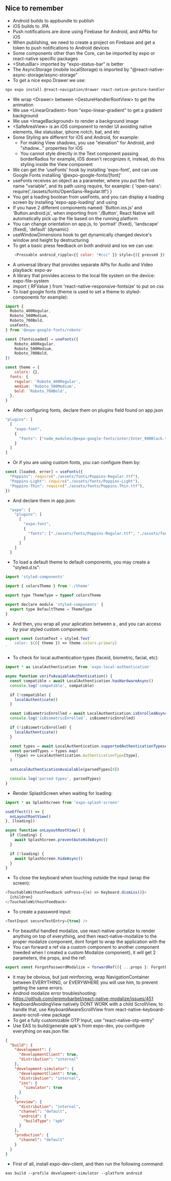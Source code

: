 ## Nice to remember

* Android builds to appbundle to publish
* iOS builds to .IPA
* Push notifications are done using Firebase for Android, and APNs for iOS
* When publishing, we need to create a project on Firebase and get a token to push notifications to Android devices
* Some components other than the Core, can be imported by expo or react-native specific packages
* \<StatusBar> imported by "expo-status-bar" is better
* The AsyncStorage (mobile localStorage) is imported by "@react-native-async-storage/async-storage"
* To get a nice expo Drawer we use:
```sh
npx expo install @react-navigation/drawer react-native-gesture-handler react-native-reanimated
```
* We wrap \<Drawer> between \<GestureHandlerRootView> to get the animation
* We use \<LinearGradient> from "expo-linear-gradient" to get a gradient background
* We use \<ImageBackground> to render a background image
* \<SafeAreaView> is an iOS component to render UI avoiding native elements, like statusbar, iphone notch, bat, and etc
* Some Styling are different for iOS and Android, for example:
	* For making View shadows, you use "elevation" for Android, and "shadow..." properties for iOS
	* You cannot style directly in the Text component passing borderRadius for example, iOS doesn't recognizes it, instead, do this styling inside the View component
* We can get the 'useFonts' hook by installing 'expo-font', and can use Google Fonts installing '@expo-google-fonts/[font]'
* useFonts receives an object as a parameter, where you put the font name "variable", and its path using require, for example: { 'open-sans': require('./assets/fonts/OpenSans-Regular.ttf') }
* You get a loading boolean from useFonts, and you can display a loading screen by installing 'expo-app-loading' and using <AppLoading>
* If you have 2 different components named: 'Button.ios.js' and 'Button.android.js', when importing from './Button', React Native will automatically pick up the file based on the running platform
* You can change orientation on app.js, to 'portrait' (fixed), 'landscape' (fixed), 'default' (dynamic)
* useWindowDimensions hook to get dynamically changed device's window and height by destructuring
* To get a basic press feedback on both android and ios we can use:
```js
	<Pressable android_ripple={{ color: "#ccc" }} style={({ pressed }) => [pressed && styles.buttonPressed,]}>
```
* A universal library that provides separate APIs for Audio and Video playback: expo-av
* A library that provides access to the local file system on the device: expo-file-system
* import { RFValue } from 'react-native-responsive-fontsize' to put on css
* To load google fonts (theme is used to set a theme to styled-components for example):
```js
import {
  Roboto_400Regular,
  Roboto_500Medium,
  Roboto_700Bold,
  useFonts,
} from '@expo-google-fonts/roboto'

const [fontsLoaded] = useFonts({
	Roboto_400Regular,
	Roboto_500Medium,
	Roboto_700Bold,
})

const theme = {
	colors: {},
  fonts: {
    regular: 'Roboto_400Regular',
    medium: 'Roboto_500Medium',
    bold: 'Roboto_700Bold',
  },
}
```
* After configuring fonts, declare them on plugins field found on app.json
```js
"plugins": [
  [
    "expo-font",
    {
      "fonts": ["node_modules/@expo-google-fonts/inter/Inter_900Black.ttf"]
    }
  ]
]
```
* Or if you are using custom fonts, you can configure them by:
```js
const [loaded, error] = useFonts({
  "Poppins": require("./assets/fonts/Poppins-Regular.ttf"),
  "Poppins-Light": require("./assets/fonts/Poppins-Light"),
  "Poppins-Thin": require("./assets/fonts/Poppins-Thin.ttf"),
})
```
* And declare them in app.json:
```js
  "expo": {
    "plugins": [
      [
        "expo-font",
        {
          "fonts": ["./assets/fonts/Poppins-Regular.ttf", "./assets/fonts/Poppins-Light"]
        }
      ]
    ]
  }
```
* To load a default theme to default components, you may create a "styled.d.ts":
```js
import 'styled-components'

import { colorsTheme } from './theme'

export type ThemeType = typeof colorsTheme

export declare module 'styled-components' {
  export type DefaultTheme = ThemeType
}
```
* And then, you wrap all your aplication between a <ThemeProvider theme={theme}>, and you can access by your styled custom components:
```js
export const CustomText = styled.Text`
	color: ${({ theme }) => theme.colors.primary}
`
```
* To check for local authentication types (faceid, biometric, facial, etc):
```js
import * as LocalAuthentication from 'expo-local-authentication'

async function verifvAvaiableAuthentication() {
  const compatible = await LocalAuthentication.hasHardwareAsync()
  console.log('compatible', compatible)

  if (!compatible) {
    localAuthenticate()
  }

  const isBiometricEnrolled = await LocalAuthentication.isEnrolledAsync()
  console.log('isBiometricEnrolled', isBiometricEnrolled)

  if (!isBiometricEnrolled) {
    localAuthenticate()
  }

  const types = await LocalAuthentication.supportedAuthenticationTypesAsync()
  const parsedTypes = types.map(
    (type) => LocalAuthentication.AuthenticationType[type],
  )

  setLocalAuthenticationAvaialable(parsedTypes[0])

  console.log('parsed types', parsedTypes)
}
```
* Render SplashScreen when waiting for loading:
```js
import * as SplashScreen from 'expo-splash-screen'

useEffect(() => {
  onLayoutRootView()
}, [loading])

async function onLayoutRootView() {
  if (loading) {
    await SplashScreen.preventAutoHideAsync()
  }

  if (!loading) {
    await SplashScreen.hideAsync()
  }
}
```
* To close the keyboard when touching outside the input (wrap the screen):
```js
<TouchableWithoutFeedback onPress={(e) => Keyboard.dismiss()}>
  {children}
</TouchableWithoutFeedback>
```
* To create a password input:
```js
<TextInput secureTextEntry={true} />
```
* For beautiful handled modalize, use react-native-portalize to render anything on top of everything, and then react-native-modalize to the proper modalize component, dont forget to wrap the application with the <GestureHandlerRootView />
* You can forward a ref via a custom component to another component (needed when I created a custom Modalize component), it will get 2 parameters, the props, and the ref:
```js
export const ForgotPasswordModalize = forwardRef(({ ...props }: ForgotPasswordModalizeProps, ref) => { return ( <Modalize ref={ref}> ) }
```
* it may be obvious, but just reinforcing, wrap NavigationContainer between EVERYTHING, or EVERYWHERE you will use him, to prevent getting the same errors.
* Android modalize error troubleshooting: https://github.com/jeremybarbet/react-native-modalize/issues/451
* KeyboardAvoidingView natively DONT WORK with a child ScrollView, to handle that, use KeyboardAwareScrollView from react-native-keyboard-aware-scroll-view package
* To get a fully customizable OTP Input, use "react-native-otp-entry" 
* Use EAS to build/generate apk's from expo-dev, you configure everything on eas.json file:
```json
{
  "build": {
    "development": {
      "developmentClient": true,
      "distribution": "internal"
    },
    "development-simulator": {
      "developmentClient": true,
      "distribution": "internal",
      "ios": {
        "simulator": true
      }
    },
    "preview": {
      "distribution": "internal",
      "channel": "default",
      "android": {
        "buildType": "apk"
      }
    },
    "production": {
      "channel": "default"
    }
  }
}
```
* First of all, install expo-dev-client, and then run the following command:
```shell
eas build --profile development-simulator --platform android
```